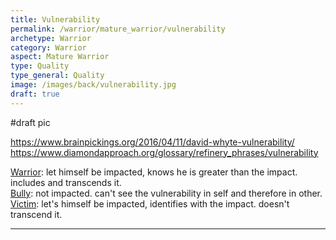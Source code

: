 ```yaml
---
title: Vulnerability
permalink: /warrior/mature_warrior/vulnerability
archetype: Warrior
category: Warrior
aspect: Mature Warrior
type: Quality
type_general: Quality
image: /images/back/vulnerability.jpg
draft: true
---
```

#draft pic  
  
https://www.brainpickings.org/2016/04/11/david-whyte-vulnerability/  
https://www.diamondapproach.org/glossary/refinery_phrases/vulnerability  
  
[Warrior](/warrior/mature_warrior): let himself be impacted, knows he is greater than the impact. includes and transcends it.  
[Bully](/warrior/mature_warrior/bully_shadow): not impacted. can't see the vulnerability in self and therefore in other.   
[Victim](/warrior/mature_warrior/victim_shadow): let's himself be impacted, identifies with the impact. doesn't transcend it.  
  

---
